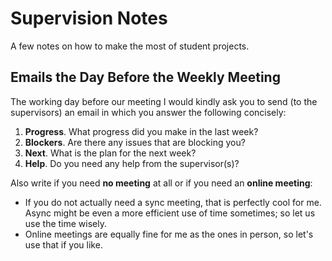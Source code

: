 

# Supervision Notes

A few notes on how to make the most of student projects.

## Emails the Day Before the Weekly Meeting

The working day before our meeting I would kindly ask you to send (to the supervisors) an email in which you answer the following concisely: 
1. **Progress**. What progress did you make in the last week?
2. **Blockers**. Are there any issues that are blocking you?
3. **Next**. What is the plan for the next week?
4. **Help**. Do you need any help from the supervisor(s)? 

Also write if you need **no meeting** at all or if you need an **online meeting**: 
- If you do not actually need a sync meeting, that is perfectly cool for me. Async might be even a more efficient use of time sometimes; so let us use the time wisely. 
- Online meetings are equally fine for me as the ones in person, so let's use that if you like. 




